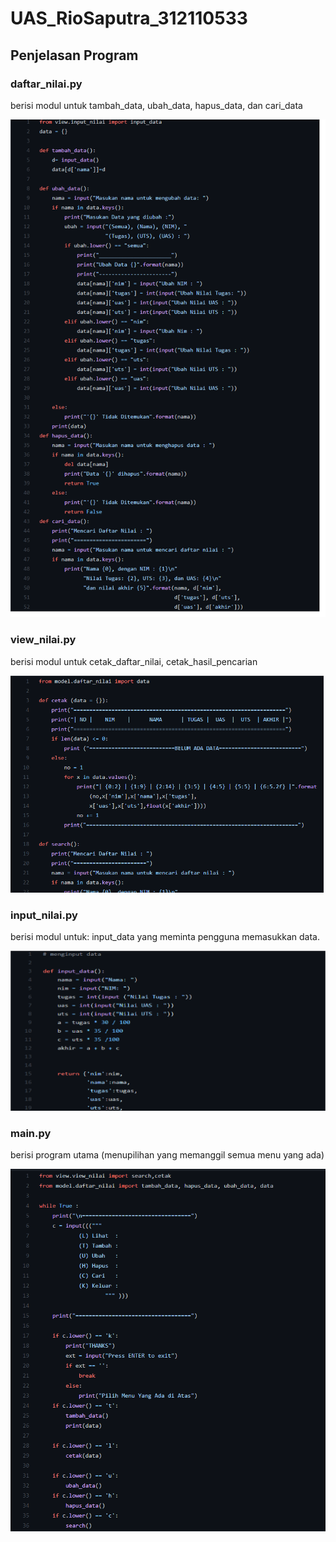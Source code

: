 # UAS_RioSaputra_312110533


## Penjelasan Program
### daftar_nilai.py
berisi modul untuk tambah_data, ubah_data, hapus_data, dan cari_data

![Gambar 1](screenshot/SS1.png)


### view_nilai.py 
berisi modul untuk cetak_daftar_nilai, cetak_hasil_pencarian

![Gambar 2](screenshot/SS3.png)


### input_nilai.py 
berisi modul untuk:
input_data yang meminta pengguna
memasukkan data.

![Gambar 3](screenshot/SS2.png)


### main.py 
berisi program utama 
(menupilihan yang memanggil semua menu yang ada)

![Gambar 4](screenshot/SS4.png)